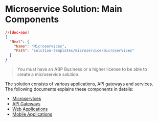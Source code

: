 # Microservice Solution: Main Components

```json
//[doc-nav]
{
  "Next": {
    "Name": "Microservices",
    "Path": "solution-templates/microservice/microservices"
  }
}
```

> You must have an ABP Business or a higher license to be able to create a microservice solution.

The solution consists of various applications, API gateways and services. The following documents explains these components in details:

* [Microservices](microservices.md)
* [API Gateways](api-gateways.md)
* [Web Applications](web-applications.md)
* [Mobile Applications](mobile-applications.md)
